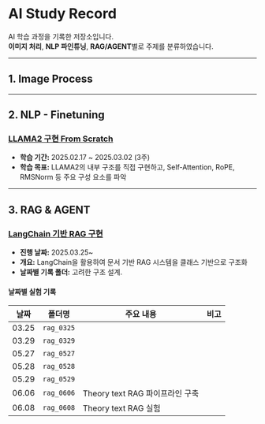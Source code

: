 # AI Study Record

AI 학습 과정을 기록한 저장소입니다.  
**이미지 처리**, **NLP 파인튜닝**, **RAG/AGENT**별로 주제를 분류하였습니다.

---

## 1. Image Process


---

## 2. NLP - Finetuning

### [LLAMA2 구현 From Scratch](./NLP-Finetuning/LLAMA2%20From%20Scratch)
- **학습 기간:** 2025.02.17 ~ 2025.03.02 (3주)
- **학습 목표:** LLAMA2의 내부 구조를 직접 구현하고, Self-Attention, RoPE, RMSNorm 등 주요 구성 요소를 파악


---

## 3. RAG & AGENT

### [LangChain 기반 RAG 구현](./RAG_AGENT)
- **진행 날짜:** 2025.03.25~
- **개요:** LangChain을 활용하여 문서 기반 RAG 시스템을 클래스 기반으로 구조화
- **날짜별 기록 폴더:**
고려한 구조 설계.

#### 날짜별 실험 기록

| 날짜      | 폴더명     | 주요 내용 | 비고 |
|-----------|------------|-----------|------|
| 03.25     | `rag_0325` |  |  |
| 03.29     | `rag_0329` |           |      |
| 05.27     | `rag_0527` |           |      |
| 05.28     | `rag_0528` |           |      |
| 05.29     | `rag_0529` |           |      |
| 06.06     | `rag_0606` |  Theory text RAG 파이프라인 구축  |      |
| 06.08     | `rag_0608` |  Theory text RAG 실험   |      |
